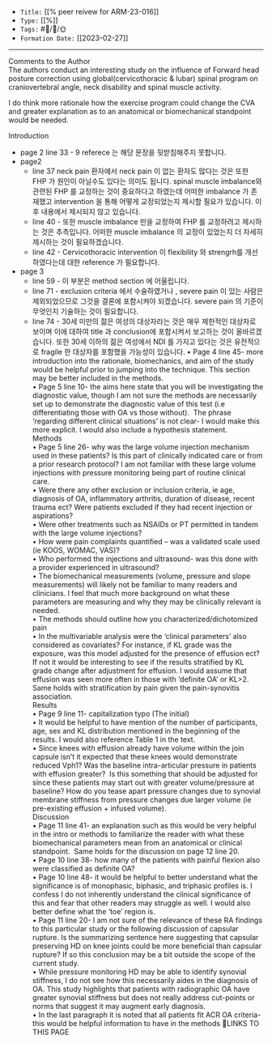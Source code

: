 
-   `Title:` [[% peer reivew for ARM-23-016]]
-   `Type:` [[%]]
-   `Tags:` #🧠️/📝️/🌞️ 
-   `Formation Date:` [[2023-02-27]]
---  
Comments to the Author  
The authors conduct an interesting study on the influence of Forward head posture correction using global(cervicothoracic & lubar) spinal program on craniovertebral angle, neck disability and spinal muscle activity. 


I do think more rationale how the exercise program could change the CVA and greater explanation as to an anatomical or biomechanical standpoint would be needed.

Introduction  
- page 2 line 33 - 9 referece 는 해당 문장을 뒷받침해주지 못합니다.
- page2 
	- line 37 neck pain 환자에서 neck pain 이 없는 환자도 많다는 것은 또한 FHP 가 원인이 아닐수도 있다는 의미도 됩니다. spinal muscle imbalance와 관련된 FHP 를 교정하는 것이 중요하다고 하였는데 어떠한 imbalance 가 존재했고 intervention 을 통해  어떻게 교정되었는지 제시할 필요가 있습니다. 이 후 내용에서 제시되지 않고 있습니다.
	- line 40 - 또한 muscle imbalance 만을 교정하여 FHP 를 교정하려고 제시하는 것은 추측입니다. 어떠한 muscle imbalance 의 교정이 있었는지 더 자세히 제시하는 것이 필요하겠습니다.
	- line 42 - Cervicothoracic intervention 이 flexibility 와 strengrh를 개선하였다는데 대한 reference 가 필요합니다.
- page 3
	- line 59 - 이 부분은 method section 에 어울립니다.
	- line 71 - exclusion criteria 에서 수술하였거나 , severe pain 이 있는 사람은 제외되었으므로 그것을 결론에 포함시켜야 되겠습니다. severe pain 의 기준이 무엇인지 기술하는 것이 필요합니다.
	- line 74 - 30세 미만의 젊은 여성의 대상자라는 것은 매우 제한적인 대상자로 보이며 이에 대하여 title 과 conclusion에 포함시켜서 보고하는 것이 올바르겠습니다. 또한 30세 이하의 젊은 여성에서 NDI 를 가지고 있다는 것은 유전적으로 fragile 한 대상자를 포함했을 가능성이 있습니다.
• Page 4 line 45- more introduction into the rationale, biomechanics, and aim of the study would be helpful prior to jumping into the technique. This section may be better included in the methods.  
• Page 5 line 10- the aims here state that you will be investigating the diagnostic value, though I am not sure the methods are necessarily set up to demonstrate the diagnostic value of this test (i.e differentiating those with OA vs those without).  The phrase ‘regarding different clinical situations’ is not clear- I would make this more explicit. I would also include a hypothesis statement.  
Methods  
• Page 5 line 26- why was the large volume injection mechanism used in these patients? Is this part of clinically indicated care or from a prior research protocol? I am not familiar with these large volume injections with pressure monitoring being part of routine clinical care.  
• Were there any other exclusion or inclusion criteria, ie age, diagnosis of OA, inflammatory arthritis, duration of disease, recent trauma ect? Were patients excluded if they had recent injection or aspirations?  
• Were other treatments such as NSAIDs or PT permitted in tandem with the large volume injections?  
• How were pain complaints quantified – was a validated scale used (ie KOOS, WOMAC, VAS)?  
• Who performed the injections and ultrasound- was this done with a provider experienced in ultrasound?  
• The biomechanical measurements (volume, pressure and slope measurements) will likely not be familiar to many readers and clinicians. I feel that much more background on what these parameters are measuring and why they may be clinically relevant is needed.  
• The methods should outline how you characterized/dichotomized pain  
• In the multivariable analysis were the ‘clinical parameters’ also considered as covariates? For instance, if KL grade was the exposure, was this model adjusted for the presence of effusion ect? If not it would be interesting to see if the results stratified by KL grade change after adjustment for effusion. I would assume that effusion was seen more often in those with ‘definite OA’ or KL>2. Same holds with stratification by pain given the pain-synovitis association.  
Results  
• Page 9 line 11- capitalization typo (The initial)  
• It would be helpful to have mention of the number of participants, age, sex and KL distribution mentioned in the beginning of the results. I would also reference Table 1 in the text.  
• Since knees with effusion already have volume within the join capsule isn’t it expected that these knees would demonstrate reduced Vph1? Was the baseline intra-articular pressure in patients with effusion greater?  Is this something that should be adjusted for since these patients may start out with greater volume/pressure at baseline? How do you tease apart pressure changes due to synovial membrane stiffness from pressure changes due larger volume (ie pre-existing effusion + infused volume).  
Discussion  
• Page 11 line 41- an explanation such as this would be very helpful in the intro or methods to familiarize the reader with what these biomechanical parameters mean from an anatomical or clinical standpoint.  Same holds for the discussion on page 12 line 20.  
• Page 10 line 38- how many of the patients with painful flexion also were classified as definite OA?  
• Page 10 line 48- it would be helpful to better understand what the significance is of monophasic, biphasic, and triphasic profiles is. I confess I do not inherently understand the clinical significance of this and fear that other readers may struggle as well. I would also better define what the ‘toe’ region is.  
• Page 11 line 20- I am not sure of the relevance of these RA findings to this particular study or the following discussion of capsular rupture. Is the summarizing sentence here suggesting that capsular preserving HD on knee joints could be more beneficial than capsular rupture? If so this conclusion may be a bit outside the scope of the current study.  
• While pressure monitoring HD may be able to identify synovial stiffness, I do not see how this necessarily aides in the diagnosis of OA. This study highlights that patients with radiographic OA have greater synovial stiffness but does not really address cut-points or norms that suggest it may augment early diagnosis.  
• In the last paragraph it is noted that all patients fit ACR OA criteria- this would be helpful information to have in the methods
🔗LINKS TO THIS PAGE